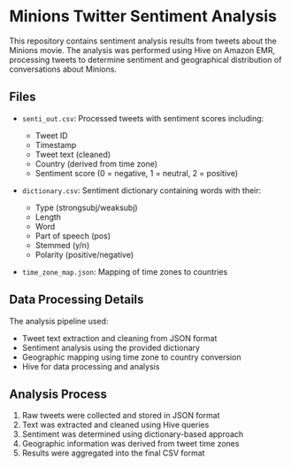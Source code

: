 # Minions Twitter Sentiment Analysis

This repository contains sentiment analysis results from tweets about the Minions movie. The analysis was performed using Hive on Amazon EMR, processing tweets to determine sentiment and geographical distribution of conversations about Minions.

## Files

- `senti_out.csv`: Processed tweets with sentiment scores including:
  - Tweet ID
  - Timestamp
  - Tweet text (cleaned)
  - Country (derived from time zone)
  - Sentiment score (0 = negative, 1 = neutral, 2 = positive)

- `dictionary.csv`: Sentiment dictionary containing words with their:
  - Type (strongsubj/weaksubj)
  - Length
  - Word
  - Part of speech (pos)
  - Stemmed (y/n)
  - Polarity (positive/negative)

- `time_zone_map.json`: Mapping of time zones to countries

## Data Processing Details

The analysis pipeline used:
- Tweet text extraction and cleaning from JSON format
- Sentiment analysis using the provided dictionary
- Geographic mapping using time zone to country conversion
- Hive for data processing and analysis

## Analysis Process

1. Raw tweets were collected and stored in JSON format
2. Text was extracted and cleaned using Hive queries
3. Sentiment was determined using dictionary-based approach
4. Geographic information was derived from tweet time zones
5. Results were aggregated into the final CSV format
